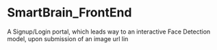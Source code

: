 # SmartBrain_FrontEnd
A Signup/Login portal, which leads way to an interactive Face Detection model, upon submission of an image url lin
